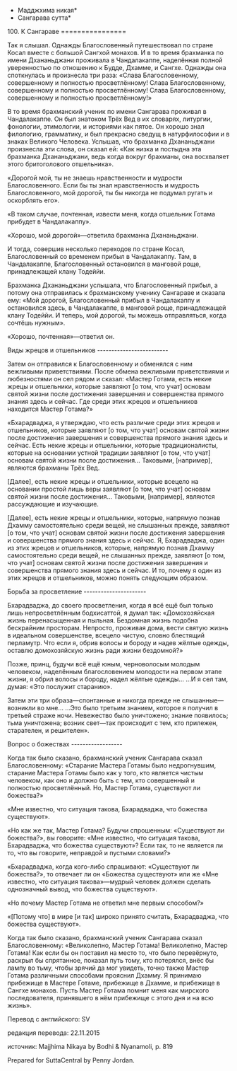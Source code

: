 * Мадджхима никая*
* Сангарава сутта*

100\. К Сангараве
\=\=\=\=\=\=\=\=\=\=\=\=\=\=\=\=

Так я слышал\. Однажды Благословенный путешествовал по стране Косал вместе с большой Сангхой монахов\. И в то время брахманка по имени Дхананьджани проживала в Чандалакаппе, наделённая полной уверенностью по отношению к Будде, Дхамме, и Сангхе\. Однажды она споткнулась и произнесла три раза: «Слава Благословенному, совершенному и полностью просветлённому\! Слава Благословенному, совершенному и полностью просветлённому\! Слава Благословенному, совершенному и полностью просветлённому\!»

В то время брахманский ученик по имени Сангарава проживал в Чандалакаппе\. Он был знатоком Трёх Вед в их словарях, литургии, фонологии, этимологии, и историями как пятое\. Он хорошо знал филологию, грамматику, и был прекрасно сведущ в натурфилософии и в знаках Великого Человека\. Услышав, что брахманка Дхананьджани произнесла эти слова, он сказал ей: «Как низка и постыдна эта брахманка Дхананьджани, ведь когда вокруг брахманы, она восхваляет этого бритоголового отшельника»\.

«Дорогой мой, ты не знаешь нравственности и мудрости Благословенного\. Если бы ты знал нравственность и мудрость Благословенного, мой дорогой, ты бы никогда не подумал ругать и оскорблять его»\.

«В таком случае, почтенная, извести меня, когда отшельник Готама прибудет в Чандалакаппу»\.

«Хорошо, мой дорогой»—ответила брахманка Дхананьджани\.

И тогда, совершив несколько переходов по стране Косал, Благословенный со временем прибыл в Чандалакаппу\. Там, в Чандалакаппе, Благословенный остановился в манговой роще, принадлежащей клану Тодеййи\.

Брахманка Дхананьджани услышала, что Благословенный прибыл, а потому она отправилась к брахманскому ученику Сангараве и сказала ему: «Мой дорогой, Благословенный прибыл в Чандалакаппу и остановился здесь, в Чандалакаппе, в манговой роще, принадлежащей клану Тодеййи\. И теперь, мой дорогой, ты можешь отправляться, когда сочтёшь нужным»\.

«Хорошо, почтенная»—ответил он\.

Виды жрецов и отшельников
\-\-\-\-\-\-\-\-\-\-\-\-\-\-\-\-\-\-\-\-\-\-\-\-\-

Затем он отправился к Благословенному и обменялся с ним вежливыми приветствиями\. После обмена вежливыми приветствиями и любезностями он сел рядом и сказал: «Мастер Готама, есть некие жрецы и отшельники, которые заявляют \[о том, что учат\] основам святой жизни после достижения завершения и совершенства прямого знания здесь и сейчас\. Где среди этих жрецов и отшельников находится Мастер Готама?»

«Бхарадваджа, я утверждаю, что есть различие среди этих жрецов и отшельников, которые заявляют \[о том, что учат\] основам святой жизни после достижения завершения и совершенства прямого знания здесь и сейчас\. Есть некие жрецы и отшельники, которые традиционалисты, которые на основании устной традиции заявляют \[о том, что учат\] основам святой жизни после достижения… Таковыми, \[например\], являются брахманы Трёх Вед\.

\[Далее\], есть некие жрецы и отшельники, которые всецело на основании простой лишь веры заявляют \[о том, что учат\] основам святой жизни после достижения… Таковыми, \[например\], являются рассуждающие и изучающие\.

\[Далее\], есть некие жрецы и отшельники, которые, напрямую познав Дхамму самостоятельно среди вещей, не слышанных прежде, заявляют \[о том, что учат\] основам святой жизни после достижения завершения и совершенства прямого знания здесь и сейчас\. Я, Бхарадваджа, один из этих жрецов и отшельников, которые, напрямую познав Дхамму самостоятельно среди вещей, не слышанных прежде, заявляют \[о том, что учат\] основам святой жизни после достижения завершения и совершенства прямого знания здесь и сейчас\. И то, почему я один из этих жрецов и отшельников, можно понять следующим образом\.

Борьба за просветление
\-\-\-\-\-\-\-\-\-\-\-\-\-\-\-\-\-\-\-\-\-\-

Бхарадваджа, до своего просветления, когда я всё ещё был только лишь непросветлённым бодхисаттой, я думал так: «Домохозяйская жизнь перенасыщенная и пыльная\. Бездомная жизнь подобна бескрайним просторам\. Непросто, проживая дома, вести святую жизнь в идеальном совершенстве, всецело чистую, словно блестящий перламутр\. Что если я, обрив волосы и бороду и надев жёлтые одежды, оставлю домохозяйскую жизнь ради жизни бездомной?»

Позже, принц, будучи всё ещё юным, черноволосым молодым человеком, наделённым благословением молодости на первом этапе жизни, я обрил волосы и бороду, надел жёлтые одежды… …И я сел там, думая: «Это послужит старанию»\.

Затем эти три образа—спонтанные и никогда прежде не слышанные—возникли во мне… …Это было третьим знанием, которое я получил в третьей страже ночи\. Невежество было уничтожено; знание появилось; тьма уничтожена; возник свет—так происходит с тем, кто прилежен, старателен, и решителен»\.

Вопрос о божествах
\-\-\-\-\-\-\-\-\-\-\-\-\-\-\-\-\-\-

Когда так было сказано, брахманский ученик Сангарава сказал Благословенному: «Старание Мастера Готамы было недрогнувшим, старание Мастера Готамы было как у того, кто является чистым человеком, как оно и должно быть с тем, кто совершенный и полностью просветлённый\. Но, Мастер Готама, существуют ли божества?»

«Мне известно, что ситуация такова, Бхарадваджа, что божества существуют»\.

«Но как же так, Мастер Готама? Будучи спрошенным: «Существуют ли божества?», вы говорите: «Мне известно, что ситуация такова, Бхарадваджа, что божества существуют»? Если так, то не является ли то, что вы говорите, неправдой и пустыми словами?»

«Бхарадваджа, когда кого\-либо спрашивают: «Существуют ли божества?», то отвечает ли он «Божества существуют» или же «Мне известно, что ситуация такова»—мудрый человек должен сделать однозначный вывод, что божества существуют»\.

«Но почему Мастер Готама не ответил мне первым способом?»

«\[Потому что\] в мире \[и так\] широко принято считать, Бхарадваджа, что божества существуют»\.

Когда так было сказано, брахманский ученик Сангарава сказал Благословенному: «Великолепно, Мастер Готама\! Великолепно, Мастер Готама\! Как если бы он поставил на место то, что было перевёрнуто, раскрыл бы спрятанное, показал путь тому, кто потерялся, внёс бы лампу во тьму, чтобы зрячий да мог увидеть, точно также Мастер Готама различными способами прояснил Дхамму\. Я принимаю прибежище в Мастере Готаме, прибежище в Дхамме, и прибежище в Сангхе монахов\. Пусть Мастер Готама помнит меня как мирского последователя, принявшего в нём прибежище с этого дня и на всю жизнь»\.

Перевод с английского: SV

редакция перевода: 22\.11\.2015

источник: Majjhima Nikaya by Bodhi & Nyanamoli, p\. 819

Prepared for SuttaCentral by Penny Jordan\.